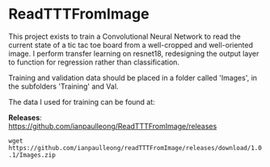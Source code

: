 # ReadTTTFromImage
This project exists to train a Convolutional Neural Network to read the current state of a tic tac toe board from a well-cropped and well-oriented image. I perform transfer learning on resnet18, redesigning the output layer to function for regression rather than classification.

Training and validation data should be placed in a folder called 'Images', in the subfolders 'Training' and Val. 

The data I used for training can be found at:

**Releases**:     
https://github.com/ianpaulleong/ReadTTTFromImage/releases

`wget https://github.com/ianpaulleong/readTTTFromImage/releases/download/1.0.1/Images.zip`
